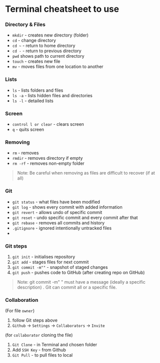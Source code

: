 # Terminal cheatsheet to use 

### Directory & Files
* `mkdir` - creates new directory (folder)
* `cd` - change directory
* `cd ~` - return to home directory
* `cd -` - return to previous directory
* `pwd` shows path to current directory
* `touch` - creates new file
* `mv` - moves files from one location to another


### Lists
* `ls` - lists folders and files
* `ls -a`  - lists hidden files and directories
* `ls -l` - detailed lists

### Screen
* `control l or clear` - clears screen
* `q` - quits screen


### Removing
* `rm` - removes
* `rmdir` - removes directory if empty
* `rm -rf` - removes non-empty folder
>Note: Be careful when removing as files are difficult to recover (if at all)


### Git

* `git status` - what files have been modified
* `git log` - shows every commit with added information
* `git revert` - allows undo of specific commit
* `git reset` - undo specific commit and every commit after that
* `git rebase` - removes all commits and history
* `.gitignore` - ignored intentionally untracked files
* 

### Git steps
1. `git init` - initialises repository
2. `git add` - stages files for next commit
3. `git commit -m""` - snapshot of staged changes
4. `git push` - pushes code to GitHub (after creating repo on GitHub)


>Note: git commit -m" " must have a message (ideally a specific description) . Git can commit all or a specific file. 


### Collaboration

(For file `owner`)
1. follow Git steps above
2. `Github` -> `Settings` -> `Collaborators` -> `Invite`


(for `collaborator` cloning the file)
1. `Git Clone` - in Terminal and chosen folder
2. Add `SSH Key` - from Github  
3. `Git Pull` - to pull files to local 


